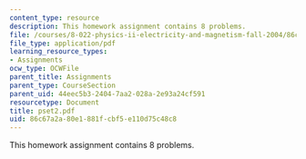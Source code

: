 ```yaml
---
content_type: resource
description: This homework assignment contains 8 problems.
file: /courses/8-022-physics-ii-electricity-and-magnetism-fall-2004/86c67a2a80e1881fcbf5e110d75c48c8_pset2.pdf
file_type: application/pdf
learning_resource_types:
- Assignments
ocw_type: OCWFile
parent_title: Assignments
parent_type: CourseSection
parent_uid: 44eec5b3-2404-7aa2-028a-2e93a24cf591
resourcetype: Document
title: pset2.pdf
uid: 86c67a2a-80e1-881f-cbf5-e110d75c48c8
---
```

This homework assignment contains 8 problems.

